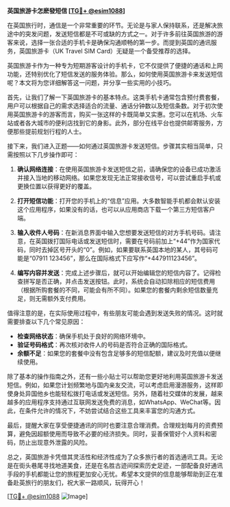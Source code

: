 **英国旅游卡怎麽發短信 [[TG💪+ @esim1088](https://t.me/s/esim1088)]**

在英国旅行时，通信是一个非常重要的环节。无论是与家人保持联系，还是解决旅途中的突发问题，发送短信都是不可或缺的方式之一。对于许多前往英国旅游的游客来说，选择一张合适的手机卡是确保沟通顺畅的第一步。而提到英国的通讯服务，英国旅游卡（UK Travel SIM Card）无疑是一个备受推荐的选择。

英国旅游卡作为一种专为短期游客设计的手机卡，它不仅提供了便捷的通话和上网功能，还特别优化了短信发送的服务体验。那么，如何使用英国旅游卡来发送短信呢？本文将为您详细解答这一问题，并分享一些实用的小技巧。

首先，让我们了解一下英国旅游卡的基本特点。这类手机卡通常包含预付费套餐，用户可以根据自己的需求选择适合的流量、通话分钟数以及短信条数。对于初次使用英国旅游卡的游客而言，购买一张这样的卡既简单又实惠。您可以在机场、火车站或者各大城市的便利店找到它的身影。此外，部分在线平台也提供邮寄服务，方便那些提前规划行程的人士。

接下来，我们进入正题——如何通过英国旅游卡发送短信。步骤其实相当简单，只需按照以下几步操作即可：

1. **确认网络连接**：在使用英国旅游卡发送短信之前，请确保您的设备已成功激活并接入当地的移动网络。如果您发现无法正常接收信号，可以尝试重启手机或更换位置以获得更好的覆盖。

2. **打开短信功能**：打开您的手机上的“信息”应用。大多数智能手机都会默认安装这个应用程序，如果没有的话，也可以从应用商店下载一个第三方短信客户端。

3. **输入收件人号码**：在新消息界面中输入您想要发送短信的对方手机号码。请注意，在英国拨打国际电话或发送短信时，需要在号码前加上“+44”作为国家代码，同时去掉区号开头的“0”。例如，如果要联系英国本地的某人，其号码可能是“07911 123456”，那么在国际格式下应写作“+447911123456”。

4. **编写内容并发送**：完成上述步骤后，就可以开始编辑您的短信内容了。记得检查拼写是否正确，并点击发送按钮。此时，系统会自动扣除相应的短信费用（根据所购套餐的不同，可能会有所不同）。如果您的套餐内剩余短信数量充足，则无需额外支付费用。

值得注意的是，在实际使用过程中，有些朋友可能会遇到发送失败的情况。这时就需要排查以下几个常见原因：
- **检查网络状态**：确保手机处于良好的网络环境中。
- **验证号码格式**：再次核对收件人的号码是否符合正确的国际格式。
- **余额不足**：如果您的套餐中没有包含足够多的短信配额，建议及时充值以便继续使用。

除了基本的操作指南之外，还有一些小贴士可以帮助您更好地利用英国旅游卡发送短信。例如，如果您计划频繁地与国内亲友交流，可以考虑启用漫游服务，这样即使身处异国他乡也能轻松拨打电话或发送短信。另外，随着社交媒体的发展，越来越多的应用程序支持通过互联网发送免费的消息，如WhatsApp、WeChat等。因此，在条件允许的情况下，不妨尝试结合这些工具来丰富您的沟通方式。

最后，提醒大家在享受便捷通讯的同时也要注意合理消费。合理规划每月的资费预算，避免因超额使用而导致不必要的经济损失。同时，妥善保管好个人资料和密码，防止出现意外泄露的风险。

总之，英国旅游卡凭借其灵活性和经济性成为了众多旅行者的首选通讯工具。无论是在街头巷尾寻找地道美食，还是在名胜古迹间探索历史足迹，一部配备良好通讯手段的手机都能让您的旅程更加安心无忧。希望本文提供的信息能够帮助到正在准备赴英旅行的朋友们，祝大家一路顺风，玩得开心！

[[TG💪+ @esim1088](https://t.me/s/esim1088) ![Image](https://i.postimg.cc/4NQfJmqS/Snipaste-2025-05-13-00-14-12.png)]